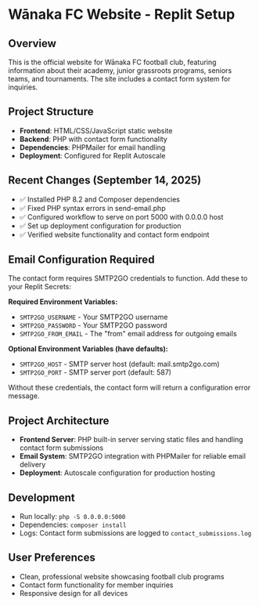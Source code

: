 # Wānaka FC Website - Replit Setup

## Overview
This is the official website for Wānaka FC football club, featuring information about their academy, junior grassroots programs, seniors teams, and tournaments. The site includes a contact form system for inquiries.

## Project Structure
- **Frontend**: HTML/CSS/JavaScript static website
- **Backend**: PHP with contact form functionality
- **Dependencies**: PHPMailer for email handling
- **Deployment**: Configured for Replit Autoscale

## Recent Changes (September 14, 2025)
- ✅ Installed PHP 8.2 and Composer dependencies
- ✅ Fixed PHP syntax errors in send-email.php
- ✅ Configured workflow to serve on port 5000 with 0.0.0.0 host
- ✅ Set up deployment configuration for production
- ✅ Verified website functionality and contact form endpoint

## Email Configuration Required
The contact form requires SMTP2GO credentials to function. Add these to your Replit Secrets:

**Required Environment Variables:**
- `SMTP2GO_USERNAME` - Your SMTP2GO username
- `SMTP2GO_PASSWORD` - Your SMTP2GO password  
- `SMTP2GO_FROM_EMAIL` - The "from" email address for outgoing emails

**Optional Environment Variables (have defaults):**
- `SMTP2GO_HOST` - SMTP server host (default: mail.smtp2go.com)
- `SMTP2GO_PORT` - SMTP server port (default: 587)

Without these credentials, the contact form will return a configuration error message.

## Project Architecture
- **Frontend Server**: PHP built-in server serving static files and handling contact form submissions
- **Email System**: SMTP2GO integration with PHPMailer for reliable email delivery
- **Deployment**: Autoscale configuration for production hosting

## Development
- Run locally: `php -S 0.0.0.0:5000`
- Dependencies: `composer install`
- Logs: Contact form submissions are logged to `contact_submissions.log`

## User Preferences
- Clean, professional website showcasing football club programs
- Contact form functionality for member inquiries
- Responsive design for all devices